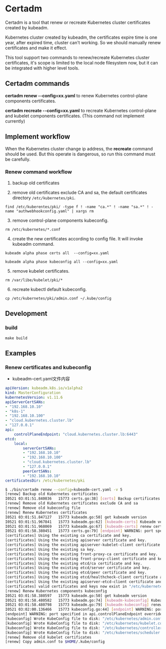 # Certadm

Certadm is a tool that renew or recreate Kubernetes cluster certificates created by kubeadm.

Kubernetes cluster created by kubeadm, the certificates expire time is one year, after expired time, cluster can't working. So we should manually renew certificates and make it effect.

This tool support two commands to renew/recreate Kubernetes cluster certificates, it's scope is limited to the local node filesystem now, but it can be integrated with higher level tools.

## Certadm commands

**certadm renew --config=xx.yaml** to renew Kubernetes control-plane components certificates.

**certadm recreate --config=xx.yaml** to recreate Kubernetes control-plane and kubelet components certificates. (This command not implement currently)

## Implement workflow

When the Kubernetes cluster change ip address, the **recreate** command should be used. But this operate is dangerous, so run this command must be carefully.

### Renew command workflow

1. backup old certificates

2. remove old certificates exclude CA and sa, the default certificates directory `/etc/kubernetes/pki`.

`find /etc/kuberentes/pki/ -type f ! -name "ca.*" ! -name "sa.*" ! -name "authwebhookconfig.yaml" | xargs rm`

3. remove control-plane components kubeconfig.

`rm /etc/kubernetes/*.conf`

4. create the new certificates according to config file. It will invoke kubeadm command.

`kubeadm alpha phase certs all  --config=xx.yaml`

`kubeadm alpha phase kubeconfig all --config=xx.yaml`

5. remove kubelet certificates.

`rm /var/libe/kubelet/pki/*`

6. recreate kubectl default kubeconfig.

`cp /etc/kubernetes/pki/admin.conf ~/.kube/config`

## Development

### build

`make build`

## Examples

### Renew certificates and kubeconfig

- kubeadm-cert.yaml文件内容

```yaml
apiVersion: kubeadm.k8s.io/v1alpha2
kind: MasterConfiguration
kubernetesVersion: v1.11.6
apiServerCertSANs:
- "192.168.10.10"
- "k8s-1"
- "192.168.10.100"
- "cloud.kubernetes.cluster.lb"
- "127.0.0.1"
api:
    controlPlaneEndpoint: "cloud.kubernetes.cluster.lb:6443"
etcd:
    local:
        serverCertSANs:
        - "192.168.10.10"
        - "192.168.10.100"
        - "cloud.kubernetes.cluster.lb"
        - "127.0.0.1"
        peerCertSANs:
        - "192.168.10.10"
certificatesDir: /etc/kubernetes/pki
```

```bash
$ ./bin/certadm renew --config=kubeadm-cert.yaml -v 5
[renew] Backup old Kubernetes certificates
I0521 03:01:51.840036   15773 certs.go:38] [certs] Backup certificates from /etc/kubernetes/pki to /tmp/certadm-199797690
[renew] Remove old Kubernetes certificates exclude CA and sa
[renew] Remove old kubeconfig file
[renew] Renew Kubernetes certificates
I0521 03:01:51.847127   15773 kubeadm.go:50] get kubeadm version
I0521 03:01:51.967841   15773 kubeadm.go:62] [kubeadm-certs] Kubeadm version is v1.11.6
I0521 03:01:51.968069   15773 kubeadm.go:67] [kubeadm-certs] renew certificates command args: '/bin/kubeadm alpha phase certs all --config=kubeadm-cert.yaml'
I0521 03:01:58.380451   15773 certs.go:79] [endpoint] WARNING: port specified in api.controlPlaneEndpoint overrides api.bindPort in the controlplane address
[certificates] Using the existing ca certificate and key.
[certificates] Using the existing apiserver certificate and key.
[certificates] Using the existing apiserver-kubelet-client certificate and key.
[certificates] Using the existing sa key.
[certificates] Using the existing front-proxy-ca certificate and key.
[certificates] Using the existing front-proxy-client certificate and key.
[certificates] Using the existing etcd/ca certificate and key.
[certificates] Using the existing etcd/server certificate and key.
[certificates] Using the existing etcd/peer certificate and key.
[certificates] Using the existing etcd/healthcheck-client certificate and key.
[certificates] Using the existing apiserver-etcd-client certificate and key.
[certificates] valid certificates and keys now exist in "/etc/kubernetes/pki"
[renew] Renew Kubernetes components kubeconfig
I0521 03:01:58.380597   15773 kubeadm.go:50] get kubeadm version
I0521 03:01:58.480582   15773 kubeadm.go:74] [kubeadm-kubeconfig] Kubeadm version is v1.11.6
I0521 03:01:58.480798   15773 kubeadm.go:79] [kubeadm-kubeconfig] renew kubeconfig command args: '/bin/kubeadm alpha phase kubeconfig all --config=kubeadm-cert.yaml'
I0521 03:02:00.136466   15773 kubeconfig.go:44] [endpoint] WARNING: port specified in api.controlPlaneEndpoint overrides api.bindPort in the controlplane address
[endpoint] WARNING: port specified in api.controlPlaneEndpoint overrides api.bindPort in the controlplane address
[kubeconfig] Wrote KubeConfig file to disk: "/etc/kubernetes/admin.conf"
[kubeconfig] Wrote KubeConfig file to disk: "/etc/kubernetes/kubelet.conf"
[kubeconfig] Wrote KubeConfig file to disk: "/etc/kubernetes/controller-manager.conf"
[kubeconfig] Wrote KubeConfig file to disk: "/etc/kubernetes/scheduler.conf"
[renew] Remove old kubelet certificates
[renew] Copy admin.conf to $HOME/.kube/config
```

